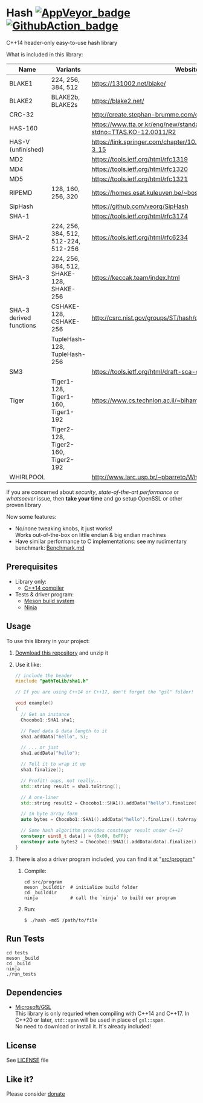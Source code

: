 # Hash [![AppVeyor_badge]][AppVeyor_link] [![GithubAction_badge]][GithubAction_link]

[AppVeyor_badge]: https://ci.appveyor.com/api/projects/status/github/Chocobo1/Hash?branch=master&svg=true
[AppVeyor_link]: https://ci.appveyor.com/project/Chocobo1/Hash
[GithubAction_badge]: https://github.com/Chocobo1/Hash/workflows/CI/badge.svg
[GithubAction_link]: https://github.com/Chocobo1/Hash/actions

C++14 header-only easy-to-use hash library

What is included in this library:

| Name                    | Variants                                 | Website                                                                                   |
| ----------------------- | ---------------------------------------- | ----------------------------------------------------------------------------------------- |
| BLAKE1                  | 224, 256, 384, 512                       | https://131002.net/blake/                                                                 |
| BLAKE2                  | BLAKE2b, BLAKE2s                         | https://blake2.net/                                                                       |
| CRC-32                  |                                          | http://create.stephan-brumme.com/crc32/                                                   |
| HAS-160                 |                                          | https://www.tta.or.kr/eng/new/standardization/eng_ttastddesc.jsp?stdno=TTAS.KO-12.0011/R2 |
| HAS-V (unfinished)      |                                          | https://link.springer.com/chapter/10.1007%2F3-540-44983-3_15                              |
| MD2                     |                                          | https://tools.ietf.org/html/rfc1319                                                       |
| MD4                     |                                          | https://tools.ietf.org/html/rfc1320                                                       |
| MD5                     |                                          | https://tools.ietf.org/html/rfc1321                                                       |
| RIPEMD                  | 128, 160, 256, 320                       | https://homes.esat.kuleuven.be/~bosselae/ripemd160.html                                   |
| SipHash                 |                                          | https://github.com/veorq/SipHash                                                          |
| SHA-1                   |                                          | https://tools.ietf.org/html/rfc3174                                                       |
| SHA-2                   | 224, 256, 384, 512, 512-224, 512-256     | https://tools.ietf.org/html/rfc6234                                                       |
| SHA-3                   | 224, 256, 384, 512, SHAKE-128, SHAKE-256 | https://keccak.team/index.html                                                            |
| SHA-3 derived functions | CSHAKE-128, CSHAKE-256                   | http://csrc.nist.gov/groups/ST/hash/derived-functions.html                                |
|                         | TupleHash-128, TupleHash-256             |                                                                                           |
| SM3                     |                                          | https://tools.ietf.org/html/draft-sca-cfrg-sm3-02                                         |
| Tiger                   | Tiger1-128, Tiger1-160, Tiger1-192       | https://www.cs.technion.ac.il/~biham/Reports/Tiger/                                       |
|                         | Tiger2-128, Tiger2-160, Tiger2-192       |                                                                                           |
| WHIRLPOOL               |                                          | http://www.larc.usp.br/~pbarreto/WhirlpoolPage.html                                       |

If you are concerned about *security*, *state-of-the-art performance* or *whatsoever* issue,
then **take your time** and go setup OpenSSL or other proven library

Now some features:
* No/none tweaking knobs, it just works!
<br />  Works out-of-the-box on little endian & big endian machines
* Have similar performance to C implementations: see my rudimentary benchmark: [Benchmark.md](./Benchmark.md)

## Prerequisites
* Library only:
  * [C++14 compiler](https://en.cppreference.com/w/cpp/compiler_support)
* Tests & driver program:
  * [Meson build system](https://mesonbuild.com/)
  * [Ninja](https://ninja-build.org/)


## Usage
To use this library in your project:

1. [Download this repository](https://github.com/Chocobo1/Hash/archive/master.zip) and unzip it

2. Use it like:
    ```c++
    // include the header
    #include "pathToLib/sha1.h"

    // If you are using C++14 or C++17, don't forget the "gsl" folder!

    void example()
    {
      // Get an instance
      Chocobo1::SHA1 sha1;

      // Feed data & data length to it
      sha1.addData("hello", 5);

      // ... or just
      sha1.addData("hello");

      // Tell it to wrap it up
      sha1.finalize();

      // Profit! oops, not really...
      std::string result = sha1.toString();

      // A one-liner
      std::string result2 = Chocobo1::SHA1().addData("hello").finalize().toString();

      // In byte array form
      auto bytes = Chocobo1::SHA1().addData("hello").finalize().toArray();  // std::array<uint8_t, 20>

      // Some hash algorithm provides constexpr result under C++17
      constexpr uint8_t data[] = {0x00, 0xFF};
      constexpr auto bytes2 = Chocobo1::SHA1().addData(data).finalize().toArray();
    }
    ```

3. There is also a driver program included, you can find it at "[src/program](./src/program)"

    1. Compile:
        ```shell
        cd src/program
        meson _builddir  # initialize build folder
        cd _builddir
        ninja            # call the `ninja` to build our program
        ```

    2. Run:
        ```shell
        $ ./hash -md5 /path/to/file
        ```


## Run Tests
```shell
cd tests
meson _build
cd _build
ninja
./run_tests
```

## Dependencies
* [Microsoft/GSL](https://github.com/Microsoft/GSL) \
  This library is only requried when compiling with C++14 and C++17. In C++20 or later,
  `std::span` will be used in place of `gsl::span`. \
  No need to download or install it. It's already included!


## License
See [LICENSE](./LICENSE) file


## Like it?
Please consider [donate](https://myprojects.tzou.me/donation/)
